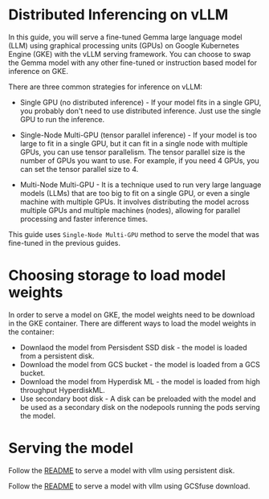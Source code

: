# Distributed Inferencing on vLLM

In this guide, you will serve a fine-tuned Gemma large language model (LLM) using graphical processing units (GPUs) on Google Kubernetes Engine (GKE) with the vLLM serving framework. You can choose to swap the Gemma model with any other fine-tuned or instruction based model for inference on GKE.

There are three common strategies for inference on vLLM:

- Single GPU (no distributed inference) - If your model fits in a single GPU, you probably don't need to use distributed inference. Just use the single GPU to run the inference.
  
- Single-Node Multi-GPU (tensor parallel inference) - If your model is too large to fit in a single GPU, but it can fit in a single node with multiple GPUs, you can use tensor parallelism. The tensor parallel size is the number of GPUs you want to use. For example, if you need 4 GPUs, you can set the tensor parallel size to 4.

- Multi-Node Multi-GPU - It is a technique used to run very large language models (LLMs) that are too big to fit on a single GPU, or even a single machine with multiple GPUs. It involves distributing the model across multiple GPUs and multiple machines (nodes), allowing for parallel processing and faster inference times.


This guide uses `Single-Node Multi-GPU` method to serve the model that was fine-tuned in the previous guides.


# Choosing storage to load model weights

In order to serve a model on GKE, the model weights need to be download in the GKE container.
There are different ways to load the model weights in the container:

* Downlaod the model from Persisdent SSD disk - the model is loaded from a persistent disk.
* Download the model from GCS bucket - the model is loaded from a GCS bucket.
* Download the model from Hyperdisk ML  - the model is loaded from high throughput HyperdiskML.
* Use secondary boot disk - A disk can be preloaded with the model and be used as a secondary disk on the nodepools running the pods serving the model.

# Serving the model

Follow the [README](./persistent-disk/README.md) to serve a model with vllm using persistent disk.

Follow the [README](./gcsfuse/README.md) to serve a model with vllm using GCSfuse download.



